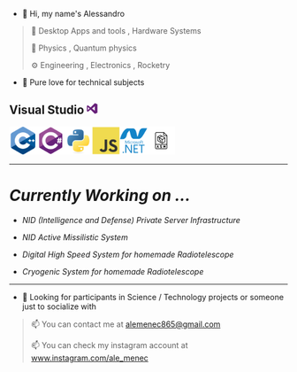 
- 👋 Hi, my name's Alessandro

> 📲 Desktop Apps and tools , Hardware Systems
> 
> 🔬 Physics , Quantum physics
>
> ⚙️ Engineering , Electronics , Rocketry


- 👀 Pure love for technical subjects

## Visual Studio <img src="https://raw.githubusercontent.com/devicons/devicon/master/icons/visualstudio/visualstudio-plain.svg" width="20" height="20">

<img src="https://raw.githubusercontent.com/devicons/devicon/master/icons/cplusplus/cplusplus-original.svg" width="50" height="50"><img src="https://raw.githubusercontent.com/devicons/devicon/master/icons/csharp/csharp-original.svg" width="50" height="50"><img src="https://raw.githubusercontent.com/devicons/devicon/master/icons/python/python-original.svg" width="50" height="50"><img src="https://raw.githubusercontent.com/devicons/devicon/master/icons/javascript/javascript-original.svg" width="50" height="50"><img src="https://raw.githubusercontent.com/devicons/devicon/master/icons/dot-net/dot-net-plain-wordmark.svg" width="50" height="50"><img src="https://github.com/AleDev88/AleDev88/blob/060b2a8532e312fca4ebd00f56b3c60ad172fed8/assembly.png" width="50" height="50" style="background-color:#FFFFF;">
___
# *Currently Working on ...*

 - *NID (Intelligence and Defense) Private Server Infrastructure*
 - *NID Active Missilistic System*
 
 - *Digital High Speed System for homemade Radiotelescope*
 - *Cryogenic System for homemade Radiotelescope*
 
___
- 💞️ Looking for participants in Science / Technology projects or someone just to socialize with

> 📫 You can contact me at alemenec865@gmail.com
> 
> 📫 You can check my instagram account at www.instagram.com/ale_menec

